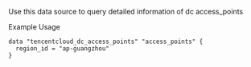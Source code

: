 Use this data source to query detailed information of dc access_points

Example Usage

```hcl
data "tencentcloud_dc_access_points" "access_points" {
  region_id = "ap-guangzhou"
}
```